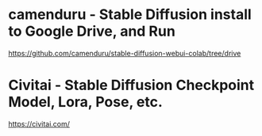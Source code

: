 # camenduru - Stable Diffusion install to Google Drive, and Run
<https://github.com/camenduru/stable-diffusion-webui-colab/tree/drive>

# Civitai - Stable Diffusion Checkpoint Model, Lora, Pose, etc.
<https://civitai.com/>
